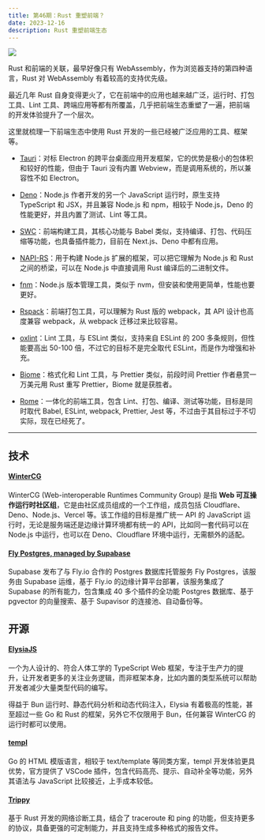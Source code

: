 ```yaml
---
title: 第46期：Rust 重塑前端？
date: 2023-12-16
description: Rust 重塑前端生态
---
```


![](/static/weekly/issue-46-cover.jpg)

Rust 和前端的关联，最早好像只有 WebAssembly，作为浏览器支持的第四种语言，Rust 对 WebAssembly 有着较高的支持优先级。

最近几年 Rust 自身变得更火了，它在前端中的应用也越来越广泛，运行时、打包工具、Lint 工具、跨端应用等都有所覆盖，几乎把前端生态重塑了一遍，把前端的开发体验提升了一个层次。

这里就梳理一下前端生态中使用 Rust 开发的一些已经被广泛应用的工具、框架等。

- [Tauri](https://tauri.app)：对标 Electron 的跨平台桌面应用开发框架，它的优势是极小的包体积和较好的性能，但由于 Tauri 没有内置 Webview，而是调用系统的，所以兼容性不如 Electron。

- [Deno](https://deno.com)：Node.js 作者开发的另一个 JavaScript 运行时，原生支持 TypeScript 和 JSX，并且兼容 Node.js 和 npm，相较于 Node.js，Deno 的性能更好，并且内置了测试、Lint 等工具。

- [SWC](https://swc.rs)：前端构建工具，其核心功能与 Babel 类似，支持编译、打包、代码压缩等功能，也具备插件能力，目前在 Next.js、Deno 中都有应用。

- [NAPI-RS](https://napi.rs)：用于构建 Node.js 扩展的框架，可以把它理解为 Node.js 和 Rust 之间的桥梁，可以在 Node.js 中直接调用 Rust 编译后的二进制文件。

- [fnm](https://github.com/Schniz/fnm)：Node.js 版本管理工具，类似于 nvm，但安装和使用更简单，性能也要更好。

- [Rspack](https://www.rspack.dev)：前端打包工具，可以理解为 Rust 版的 webpack，其 API 设计也高度兼容 webpack，从 webpack 迁移过来比较容易。

- [oxlint](https://oxc-project.github.io/docs/guide/usage/linter.html)：Lint 工具，与 ESLint 类似，支持来自 ESLint 的 200 多条规则，但性能要高出 50-100 倍，不过它的目标不是完全取代 ESLint，而是作为增强和补充。

- [Biome](https://biomejs.dev)：格式化和 Lint 工具，与 Prettier 类似，前段时间 Prettier 作者悬赏一万美元用 Rust 重写 Prettier，Biome 就是获胜者。

- [Rome](https://github.com/rome/tools)：一体化的前端工具，包含 Lint、打包、编译、测试等功能，目标是同时取代 Babel, ESLint, webpack, Prettier, Jest 等，不过由于其目标过于不切实际，现在已经死了。
<hr />

## 技术

#### [WinterCG](https://wintercg.org)

WinterCG (Web-interoperable Runtimes Community Group) 是指 **Web 可互操作运行时社区组**，它是由社区成员组成的一个工作组，成员包括 Cloudflare、Deno、Node.js、Vercel 等。该工作组的目标是推广统一 API 的 JavaScript 运行时，无论是服务端还是边缘计算环境都有统一的 API，比如同一套代码可以在 Node.js 中运行，也可以在 Deno、Cloudflare 环境中运行，无需额外的适配。

#### [Fly Postgres, managed by Supabase](https://supabase.com/blog/postgres-on-fly-by-supabase)

Supabase 发布了与 Fly.io 合作的 Postgres 数据库托管服务 Fly Postgres，该服务由 Supabase 运维，基于 Fly.io 的边缘计算平台部署，该服务集成了 Supabase 的所有能力，包含集成 40 多个插件的全功能 Postgres 数据库、基于 pgvector 的向量搜索、基于 Supavisor 的连接池、自动备份等。

## 开源

#### [ElysiaJS](https://github.com/elysiajs/elysia)

一个为人设计的、符合人体工学的 TypeScript Web 框架，专注于生产力的提升，让开发者更多的关注业务逻辑，而非框架本身，比如内置的类型系统可以帮助开发者减少大量类型代码的编写。

得益于 Bun 运行时、静态代码分析和动态代码注入，Elysia 有着极高的性能，甚至超过一些 Go 和 Rust 的框架，另外它不仅限用于 Bun，任何兼容 WinterCG 的运行时都可以使用。

#### [templ](https://github.com/a-h/templ)

Go 的 HTML 模版语言，相较于 text/template 等同类方案，templ 开发体验更具优势，官方提供了 VSCode 插件，包含代码高亮、提示、自动补全等功能，另外其语法与 JavaScript 比较接近，上手成本较低。

#### [Trippy](https://github.com/fujiapple852/trippy)

基于 Rust 开发的网络诊断工具，结合了 traceroute 和 ping 的功能，但支持更多的协议，具备更强的可定制能力，并且支持生成多种格式的报告文件。
